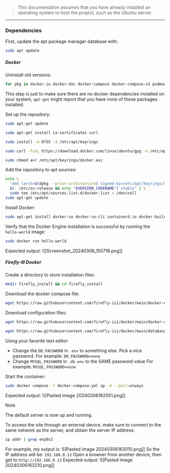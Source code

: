 
> This documentation assumes that you have already installed an operating system to host the project, such as the Ubuntu server.
---
### Dependencies
First, update the apt package manager database with:
```bash
sudo apt update
```

##### Docker
Uninstall old versions:
```bash
for pkg in docker.io docker-doc docker-compose docker-compose-v2 podman-docker containerd runc; do sudo apt-get remove $pkg; done
```
This step is just to make sure there are no docker dependencies installed on your system, `apt-get` might report that you have none of these packages installed.

Set up the repository:
```bash
sudo apt-get update
```
```bash
sudo apt-get install ca-certificates curl
```
```bash
sudo install -m 0755 -d /etc/apt/keyrings
```
```bash
sudo curl -fsSL https://download.docker.com/linux/ubuntu/gpg -o /etc/apt/keyrings/docker.asc
```
```bash
sudo chmod a+r /etc/apt/keyrings/docker.asc
```
Add the repository to apt sources:
```bash
echo \
  "deb [arch=$(dpkg --print-architecture) signed-by=/etc/apt/keyrings/docker.asc] https://download.docker.com/linux/ubuntu \
  $(. /etc/os-release && echo "$VERSION_CODENAME") stable" | \
  sudo tee /etc/apt/sources.list.d/docker.list > /dev/null
sudo apt-get update
```

Install Docker:
```bash
sudo apt-get install docker-ce docker-ce-cli containerd.io docker-buildx-plugin docker-compose-plugin
```
Verify that the Docker Engine installation is successful by running the `hello-world` image:
```bash
sudo docker run hello-world
```
Expected output:
![[Screenshot_20240306_155718.png]]

##### Firefly-III Docker
Create a directory to store installation files:
```bash
mkdir firefly_install && cd firefly_install
```
Download the docker compose file:
```bash
wget https://raw.githubusercontent.com/firefly-iii/docker/main/docker-compose.yml
```
Download configuration files:
```bash
wget https://raw.githubusercontent.com/firefly-iii/docker/main/docker-compose.yml -O .env
```
```bash
wget https://raw.githubusercontent.com/firefly-iii/docker/main/database.env -O .db.env
```

Using your favorite text editor:
- Change the `DB_PASSWORD` in `.env` to something else. Pick a nice password.
	For example: `DB_PASSWORD=none`
- Change `MYSQL_PASSWORD` in `.db.env` to the SAME password value
	For example: `MYSQL_PASSWORD=none`

Start the container:
```bash
sudo docker compose -f docker-compose.yml up -d --pull=always
```
Expected output:
![[Pasted image 20240306162051.png]]

>[!note]
>The default server is now up and running.

To access the site through an external device, make sure to connect to the same network as the server, and obtain the server IP address:
```bash
ip addr | grep enp0s3
```
For example, my output is:
![[Pasted image 20240306163010.png]]
So the IP address will be: `192.168.0.13`
Open a browser from another device, then get to
`http://192.168.0.13`
Expected output:
![[Pasted image 20240306163210.png]]

